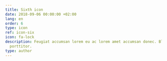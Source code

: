 ```yaml
---
title: Sixth icon
date: 2018-09-06 00:00:00 +02:00
lang: en
order: 6
type: icon
ref: icon-six
icon: fa-lock
description: Feugiat accumsan lorem eu ac lorem amet accumsan donec. Blandit orci
  porttitor.
type: author
---
```

